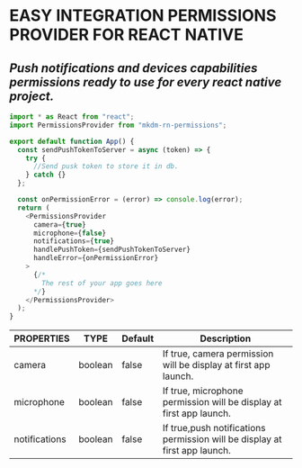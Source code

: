 # EASY INTEGRATION PERMISSIONS PROVIDER FOR REACT NATIVE

## _Push notifications and devices capabilities permissions ready to use for every react native project._

```javascript
import * as React from "react";
import PermissionsProvider from "mkdm-rn-permissions";

export default function App() {
  const sendPushTokenToServer = async (token) => {
    try {
      //Send pusk token to store it in db.
    } catch {}
  };

  const onPermissionError = (error) => console.log(error);
  return (
    <PermissionsProvider
      camera={true}
      microphone={false}
      notifications={true}
      handlePushToken={sendPushTokenToServer}
      handleError={onPermissionError}
    >
      {/*
        The rest of your app goes here
      */}
    </PermissionsProvider>
  );
}
```

| PROPERTIES    | TYPE    | Default | Description                                                                |
| ------------- | ------- | ------- | -------------------------------------------------------------------------- |
| camera        | boolean | false   | If true, camera permission will be display at first app launch.            |
| microphone    | boolean | false   | If true, microphone permission will be display at first app launch.        |
| notifications | boolean | false   | If true,push notifications permission will be display at first app launch. |
